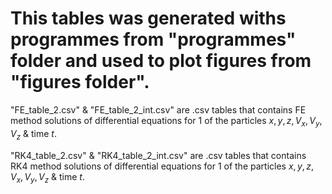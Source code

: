 # This tables was generated withs programmes from "programmes" folder and used to plot figures from "figures folder".


"FE_table_2.csv" & "FE_table_2_int.csv" are .csv tables that contains FE method solutions of differential equations for 1 of the particles $x, y, z, V_x, V_y, V_z$ & time $t$.


"RK4_table_2.csv" & "RK4_table_2_int.csv" are .csv tables that contains RK4 method solutions of differential equations for 1 of the particles $x, y, z, V_x, V_y, V_z$ & time $t$.

